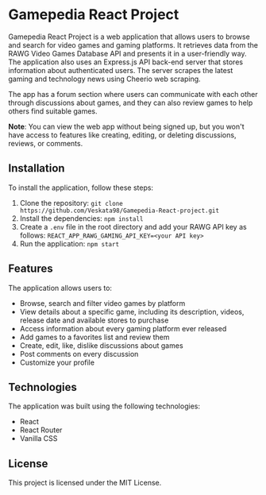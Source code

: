 # Gamepedia React Project

Gamepedia React Project is a web application that allows users to browse and search for video games and gaming platforms. It retrieves data from the RAWG Video Games Database API and presents it in a user-friendly way. The application also uses an Express.js API back-end server that stores information about authenticated users. The server scrapes the latest gaming and technology news using Cheerio web scraping.

The app has a forum section where users can communicate with each other through discussions about games, and they can also review games to help others find suitable games.

**Note**: You can view the web app without being signed up, but you won't have access to features like creating, editing, or deleting discussions, reviews, or comments.

## Installation

To install the application, follow these steps:

1. Clone the repository: `git clone https://github.com/Veskata98/Gamepedia-React-project.git`
2. Install the dependencies: `npm install`
3. Create a `.env` file in the root directory and add your RAWG API key as follows: `REACT_APP_RAWG_GAMING_API_KEY=<your API key>`
4. Run the application: `npm start`

## Features

The application allows users to:

- Browse, search and filter video games by platform
- View details about a specific game, including its description, videos, release date and available stores to purchase
- Access information about every gaming platform ever released
- Add games to a favorites list and review them
- Create, edit, like, dislike discussions about games
- Post comments on every discussion
- Customize your profile

## Technologies

The application was built using the following technologies:

- React
- React Router
- Vanilla CSS

## License

This project is licensed under the MIT License.
